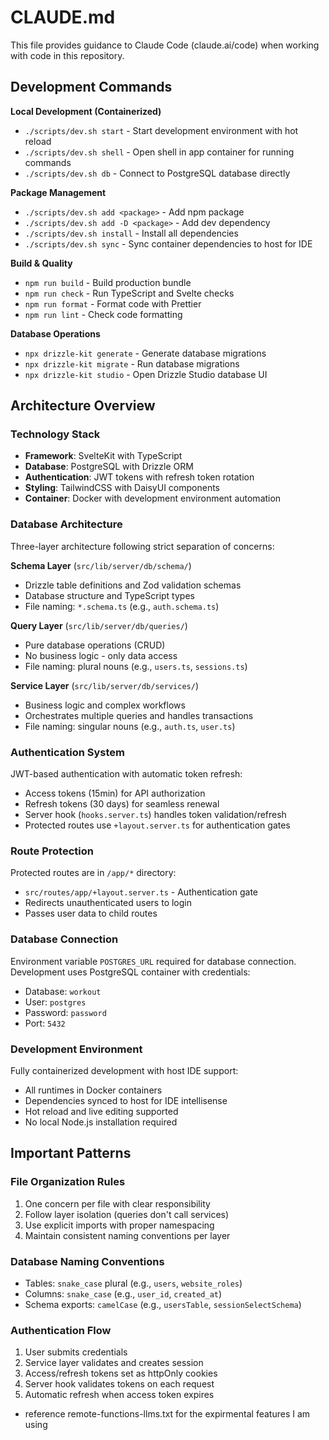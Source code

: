 # CLAUDE.md

This file provides guidance to Claude Code (claude.ai/code) when working with code in this repository.

## Development Commands

**Local Development (Containerized)**
- `./scripts/dev.sh start` - Start development environment with hot reload
- `./scripts/dev.sh shell` - Open shell in app container for running commands
- `./scripts/dev.sh db` - Connect to PostgreSQL database directly

**Package Management**
- `./scripts/dev.sh add <package>` - Add npm package
- `./scripts/dev.sh add -D <package>` - Add dev dependency
- `./scripts/dev.sh install` - Install all dependencies
- `./scripts/dev.sh sync` - Sync container dependencies to host for IDE

**Build & Quality**
- `npm run build` - Build production bundle
- `npm run check` - Run TypeScript and Svelte checks
- `npm run format` - Format code with Prettier
- `npm run lint` - Check code formatting

**Database Operations**
- `npx drizzle-kit generate` - Generate database migrations
- `npx drizzle-kit migrate` - Run database migrations
- `npx drizzle-kit studio` - Open Drizzle Studio database UI

## Architecture Overview

### Technology Stack
- **Framework**: SvelteKit with TypeScript
- **Database**: PostgreSQL with Drizzle ORM
- **Authentication**: JWT tokens with refresh token rotation
- **Styling**: TailwindCSS with DaisyUI components
- **Container**: Docker with development environment automation

### Database Architecture

Three-layer architecture following strict separation of concerns:

**Schema Layer** (`src/lib/server/db/schema/`)
- Drizzle table definitions and Zod validation schemas
- Database structure and TypeScript types
- File naming: `*.schema.ts` (e.g., `auth.schema.ts`)

**Query Layer** (`src/lib/server/db/queries/`)
- Pure database operations (CRUD)
- No business logic - only data access
- File naming: plural nouns (e.g., `users.ts`, `sessions.ts`)

**Service Layer** (`src/lib/server/db/services/`)
- Business logic and complex workflows
- Orchestrates multiple queries and handles transactions
- File naming: singular nouns (e.g., `auth.ts`, `user.ts`)

### Authentication System

JWT-based authentication with automatic token refresh:
- Access tokens (15min) for API authorization
- Refresh tokens (30 days) for seamless renewal
- Server hook (`hooks.server.ts`) handles token validation/refresh
- Protected routes use `+layout.server.ts` for authentication gates

### Route Protection

Protected routes are in `/app/*` directory:
- `src/routes/app/+layout.server.ts` - Authentication gate
- Redirects unauthenticated users to login
- Passes user data to child routes

### Database Connection

Environment variable `POSTGRES_URL` required for database connection.
Development uses PostgreSQL container with credentials:
- Database: `workout`
- User: `postgres`
- Password: `password`
- Port: `5432`

### Development Environment

Fully containerized development with host IDE support:
- All runtimes in Docker containers
- Dependencies synced to host for IDE intellisense
- Hot reload and live editing supported
- No local Node.js installation required

## Important Patterns

### File Organization Rules
1. One concern per file with clear responsibility
2. Follow layer isolation (queries don't call services)
3. Use explicit imports with proper namespacing
4. Maintain consistent naming conventions per layer

### Database Naming Conventions
- Tables: `snake_case` plural (e.g., `users`, `website_roles`)
- Columns: `snake_case` (e.g., `user_id`, `created_at`)
- Schema exports: `camelCase` (e.g., `usersTable`, `sessionSelectSchema`)

### Authentication Flow
1. User submits credentials
2. Service layer validates and creates session
3. Access/refresh tokens set as httpOnly cookies
4. Server hook validates tokens on each request
5. Automatic refresh when access token expires
- reference remote-functions-llms.txt for the expirmental features I am using